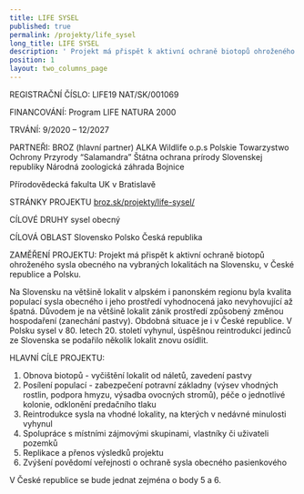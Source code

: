 ```yaml
---
title: LIFE SYSEL
published: true
permalink: /projekty/life_sysel
long_title: LIFE SYSEL
description: ' Projekt má přispět k aktivní ochraně biotopů ohroženého sysla obecného na vybraných lokalitách na Slovensku, v České republice a Polsku. '
position: 1
layout: two_columns_page
---
```

REGISTRAČNÍ ČÍSLO: LIFE19 NAT/SK/001069

FINANCOVÁNÍ: Program LIFE NATURA 2000

TRVÁNÍ: 9/2020 – 12/2027

PARTNEŘI:
BROZ (hlavní partner) 
ALKA Wildlife o.p.s 
Polskie Towarzystwo Ochrony Przyrody “Salamandra” 
Štátna ochrana prírody Slovenskej republiky 
Národná zoologická záhrada Bojnice 

Přírodovědecká fakulta UK v Bratislavě

STRÁNKY PROJEKTU
[broz.sk/projekty/life-sysel/](https://broz.sk/projekty/life-sysel/)

CÍLOVÉ DRUHY
sysel obecný

CÍLOVÁ OBLAST
Slovensko Polsko Česká republika

ZAMĚŘENÍ PROJEKTU:
Projekt má přispět k aktivní ochraně biotopů ohroženého sysla obecného na vybraných lokalitách na Slovensku, v České republice a Polsku.

Na Slovensku na většině lokalit v alpském i panonském regionu byla kvalita populací sysla obecného i jeho prostředí vyhodnocená jako nevyhovující až špatná. Důvodem je na většině lokalit zánik prostředí způsobený změnou hospodaření (zanechání pastvy). Obdobná situace je i v České republice. V Polsku sysel v 80. letech 20. století vyhynul, úspěšnou reintrodukcí jedinců ze Slovenska se podařilo několik lokalit znovu osídlit.

HLAVNÍ CÍLE PROJEKTU:

1. Obnova biotopů - vyčištění lokalit od náletů, zavedení pastvy
2. Posílení populací - zabezpečení potravní základny (výsev vhodných rostlin, podpora hmyzu, výsadba ovocných stromů), péče o jednotlivé kolonie, odklonění predačního tlaku
3. Reintrodukce sysla na vhodné lokality, na kterých v nedávné minulosti vyhynul
4. Spolupráce s místními zájmovými skupinami, vlastníky či uživateli pozemků
5. Replikace a přenos výsledků projektu
6. Zvýšení povědomí veřejnosti o ochraně sysla obecného pasienkového

V České republice se bude jednat zejména o body 5 a 6.
